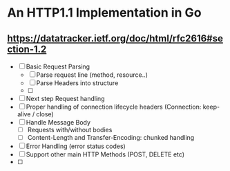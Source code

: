 # An HTTP1.1 Implementation in Go

## https://datatracker.ietf.org/doc/html/rfc2616#section-1.2


- [ ] Basic Request Parsing
    - [ ] Parse request line (method, resource..)
    - [ ] Parse Headers into structure
    - [ ] 
- [ ] Next step Request handling
- [ ] Proper handling of connection lifecycle headers (Connection: keep-alive / close)
- [ ] Handle Message Body
    - [ ] Requests with/without bodies
    - [ ] Content-Length and Transfer-Encoding: chunked handling

- [ ] Error Handling (error status codes)
- [ ] Support other main HTTP Methods (POST, DELETE etc)
- [ ] 



